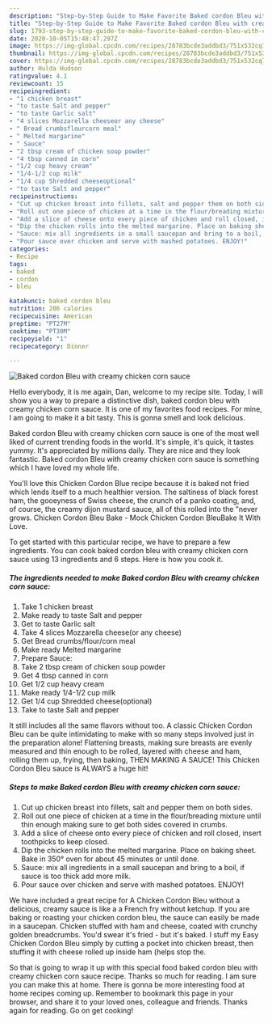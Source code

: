 ```yaml
---
description: "Step-by-Step Guide to Make Favorite Baked cordon Bleu with creamy chicken corn sauce"
title: "Step-by-Step Guide to Make Favorite Baked cordon Bleu with creamy chicken corn sauce"
slug: 1793-step-by-step-guide-to-make-favorite-baked-cordon-bleu-with-creamy-chicken-corn-sauce
date: 2020-10-05T15:48:47.297Z
image: https://img-global.cpcdn.com/recipes/28783bcde3addbd3/751x532cq70/baked-cordon-bleu-with-creamy-chicken-corn-sauce-recipe-main-photo.jpg
thumbnail: https://img-global.cpcdn.com/recipes/28783bcde3addbd3/751x532cq70/baked-cordon-bleu-with-creamy-chicken-corn-sauce-recipe-main-photo.jpg
cover: https://img-global.cpcdn.com/recipes/28783bcde3addbd3/751x532cq70/baked-cordon-bleu-with-creamy-chicken-corn-sauce-recipe-main-photo.jpg
author: Hulda Hudson
ratingvalue: 4.1
reviewcount: 15
recipeingredient:
- "1 chicken breast"
- "to taste Salt and pepper"
- "to taste Garlic salt"
- "4 slices Mozzarella cheeseor any cheese"
- " Bread crumbsflourcorn meal"
- " Melted margarine"
- " Sauce"
- "2 tbsp cream of chicken soup powder"
- "4 tbsp canned in corn"
- "1/2 cup heavy cream"
- "1/4-1/2 cup milk"
- "1/4 cup Shredded cheeseoptional"
- "to taste Salt and pepper"
recipeinstructions:
- "Cut up chicken breast into fillets, salt and pepper them on both sides."
- "Roll out one piece of chicken at a time in the flour/breading mixture until thin enough making sure to get both sides covered in crumbs."
- "Add a slice of cheese onto every piece of chicken and roll closed, insert toothpicks to keep closed."
- "Dip the chicken rolls into the melted margarine. Place on baking sheet. Bake in 350° oven for about 45 minutes or until done."
- "Sauce: mix all ingredients in a small saucepan and bring to a boil, if sauce is too thick add more milk."
- "Pour sauce over chicken and serve with mashed potatoes. ENJOY!"
categories:
- Recipe
tags:
- baked
- cordon
- bleu

katakunci: baked cordon bleu 
nutrition: 206 calories
recipecuisine: American
preptime: "PT27M"
cooktime: "PT30M"
recipeyield: "1"
recipecategory: Dinner

---
```



![Baked cordon Bleu with creamy chicken corn sauce](https://img-global.cpcdn.com/recipes/28783bcde3addbd3/751x532cq70/baked-cordon-bleu-with-creamy-chicken-corn-sauce-recipe-main-photo.jpg)

Hello everybody, it is me again, Dan, welcome to my recipe site. Today, I will show you a way to prepare a distinctive dish, baked cordon bleu with creamy chicken corn sauce. It is one of my favorites food recipes. For mine, I am going to make it a bit tasty. This is gonna smell and look delicious.

Baked cordon Bleu with creamy chicken corn sauce is one of the most well liked of current trending foods in the world. It's simple, it's quick, it tastes yummy. It's appreciated by millions daily. They are nice and they look fantastic. Baked cordon Bleu with creamy chicken corn sauce is something which I have loved my whole life.

You&#39;ll love this Chicken Cordon Blue recipe because it is baked not fried which lends itself to a much healthier version. The saltiness of black forest ham, the gooeyness of Swiss cheese, the crunch of a panko coating, and, of course, the creamy dijon mustard sauce, all of this rolled into the &#34;never grows. Chicken Cordon Bleu Bake - Mock Chicken Cordon BleuBake It With Love.


To get started with this particular recipe, we have to prepare a few ingredients. You can cook baked cordon bleu with creamy chicken corn sauce using 13 ingredients and 6 steps. Here is how you cook it.

<!--inarticleads1-->

##### The ingredients needed to make Baked cordon Bleu with creamy chicken corn sauce:

1. Take 1 chicken breast
1. Make ready to taste Salt and pepper
1. Get to taste Garlic salt
1. Take 4 slices Mozzarella cheese(or any cheese)
1. Get  Bread crumbs/flour/corn meal
1. Make ready  Melted margarine
1. Prepare  Sauce:
1. Take 2 tbsp cream of chicken soup powder
1. Get 4 tbsp canned in corn
1. Get 1/2 cup heavy cream
1. Make ready 1/4-1/2 cup milk
1. Get 1/4 cup Shredded cheese(optional)
1. Take to taste Salt and pepper


It still includes all the same flavors without too. A classic Chicken Cordon Bleu can be quite intimidating to make with so many steps involved just in the preparation alone! Flattening breasts, making sure breasts are evenly measured and thin enough to be rolled, layered with cheese and ham, rolling them up, frying, then baking, THEN MAKING A SAUCE! This Chicken Cordon Bleu sauce is ALWAYS a huge hit! 

<!--inarticleads2-->

##### Steps to make Baked cordon Bleu with creamy chicken corn sauce:

1. Cut up chicken breast into fillets, salt and pepper them on both sides.
1. Roll out one piece of chicken at a time in the flour/breading mixture until thin enough making sure to get both sides covered in crumbs.
1. Add a slice of cheese onto every piece of chicken and roll closed, insert toothpicks to keep closed.
1. Dip the chicken rolls into the melted margarine. Place on baking sheet. Bake in 350° oven for about 45 minutes or until done.
1. Sauce: mix all ingredients in a small saucepan and bring to a boil, if sauce is too thick add more milk.
1. Pour sauce over chicken and serve with mashed potatoes. ENJOY!


We have included a great recipe for A Chicken Cordon Bleu without a delicious, creamy sauce is like a a French fry without ketchup. If you are baking or roasting your chicken cordon bleu, the sauce can easily be made in a saucepan. Chicken stuffed with ham and cheese, coated with crunchy golden breadcrumbs. You&#39;d swear it&#39;s fried - but it&#39;s baked. I stuff my Easy Chicken Cordon Bleu simply by cutting a pocket into chicken breast, then stuffing it with cheese rolled up inside ham (helps stop the. 

So that is going to wrap it up with this special food baked cordon bleu with creamy chicken corn sauce recipe. Thanks so much for reading. I am sure you can make this at home. There is gonna be more interesting food at home recipes coming up. Remember to bookmark this page in your browser, and share it to your loved ones, colleague and friends. Thanks again for reading. Go on get cooking!
